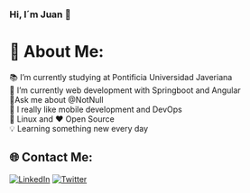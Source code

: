 ### Hi, I´m Juan 👋
# 💫 About Me:
📚 I’m currently studying at Pontificia Universidad Javeriana <br>
🌱 I’m currently web development with Springboot and Angular <br>
💬Ask me about @NotNull <br>
:blue_heart: I really like mobile development and DevOps <br>
:penguin: Linux and ❤️ Open Source <br>
:bulb: Learning something new every day <br>


## 🌐 Contact Me:
[![LinkedIn](https://img.shields.io/badge/LinkedIn-%230077B5.svg?logo=linkedin&logoColor=white)](https://www.linkedin.com/in/juan-esteban-urquijo-huerfano-aa484b199) [![Twitter](https://img.shields.io/badge/Twitter-%231DA1F2.svg?logo=Twitter&logoColor=white)](https://twitter.com/juanurquijo30) 

